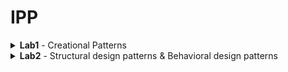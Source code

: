 # IPP
<details>
<summary> <b>Lab1</b> - Creational Patterns
</summary>
 
## Creational Patterns
- Abstract Factory
- Factory
- Singleton

## Abstract factory and Factory
MicrosoftServiceFactory and AppleServiceFactory(concrete factories) → Service factory(abstract factory)
```python3
class ServiceFactory:
    def getHumanResources(self): pass

    def getApplications(self): pass

    def getDelivery(self): pass


class MicrosoftServiceFactory(ServiceFactory):
    def getHumanResources(self):
        return MicrosoftHumanResources()

    def getApplications(self):
        return MicrosoftApplications()

    def getDelivery(self):
        return MicrosoftDelivery()


class AppleServiceFactory(ServiceFactory):
    def getHumanResources(self):
        return AppleHumanResources()

    def getApplications(self):
        return AppleApplications()

    def getDelivery(self):
        return AppleDelivery()
```
## Singleton
Creates only a single instance of of an object
```python3
class Singleton(type):
    def __init__(cls, name, bases, attrs, **kwargs): # __init__(cls,...) where cls is classself 
        super().__init__(name, bases, attrs) 
        #The super function is used to gain access to inherited methods –
        #from a parent or sibling class – that has been overwritten in a class object.
        cls._instance = None

    def __call__(cls, *args, **kwargs): # __call__() call operator
        if cls._instance is None:
            cls._instance = super().__call__(*args, **kwargs)
        return cls._instance
```
![ScreenShot](screens/1.png)
![ScreenShot](screens/2.png)
```python3
class MicrosoftApplications(Service, metaclass=Singleton):
    def __init__(self):
        Service.__init__(self, "Microsoft", "Applications")


class MicrosoftDelivery(Service, metaclass=Singleton):
    def __init__(self):
        Service.__init__(self, "Microsoft", "Delivery")
```
The marked addresses of the object prove the Single instance of an object
</details>
<details>
<summary> <b>Lab2</b> - Structural design patterns & Behavioral design patterns
</summary>
 
## Structural design patterns & Behavioral design patterns
- Proxy
- State
- Decorator

## Proxy with States

Here i incapsulate the implementation and return a proxy of that implementatioon.
```python3
class Proxy:
    def __init__(self, imp):
        self.__implementation = imp

    def __getattr__(self, name):
        return getattr(self.__implementation, name)

```
After what, i take the implementation from proxy and change the implementation without losing the object memory allocation in another sense we just change the *state*.
```python3
class State(Proxy):
    def __init__(self, imp):
        super().__init__(imp)

    def changeImp(self, newImp):
        super().__init__(newImp)

    def __getattr__(self, name):
        return super().__getattr__(name)
```
## Decorator
In the following diagram i try to describe a coffee and the variations that can be applied to it also i will add the implemented object in a proxy:

![ScreenShot](screens/3.png){align='center'}

```python3
print('----------Process----------proxy cappuccino')
cappuccino = ProxyState.State(Cappuccino())
print(cappuccino.getDescription(), ": $", cappuccino.getTotalCost())
print(cappuccino.__repr__())
print()
print('----------Process----------proxy cappuccino')
cappuccino.changeImp(Whipped(Decaf(Cappuccino())))
print(cappuccino.getDescription(), ": $", cappuccino.getTotalCost())
print(cappuccino.__repr__())
print()
print('----------Process----------proxy cappuccino')
cappuccino.changeImp(Decaf(Whipped(Cappuccino())))
print(cappuccino.getDescription(), ": $", cappuccino.getTotalCost())
print(cappuccino.__repr__())
print()
print('----------Process----------proxy test cappuccino')
test = Decaf(Whipped(Cappuccino()))
print(test.getDescription(), ": $", test.getTotalCost())
print(test.__repr__())
print()
print('----------Process----------')
Hyper = ExtraEspresso(Decaf(Dry(EspressoConPanna())))
print(Hyper.getDescription(), ": $", Hyper.getTotalCost())
print(Hyper.__repr__())
```
- The first 3 outputs show how i put the decorated object in a proxy the first one contains the declaration of proxy and the rest 2 i just change the objects in state of the same proxy.*The proof of this concept is that proxy object is using the same address.*
- In the rest 2 outputs i just demonstrate how the decorator works.

![ScreenShot](screens/4.png)

</details>
